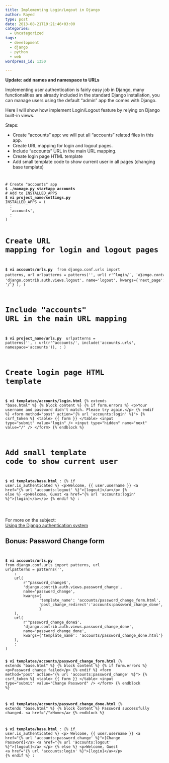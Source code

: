 ```yaml
---
title: Implementing Login/Logout in Django
author: Rayed
type: post
date: 2013-08-21T19:21:46+03:00
categories:
  - Uncategorized
tags:
  - development
  - django
  - python
  - web
wordpress_id: 1350

---
```

<p><strong>Update: add names and namespace to URLs</strong></p>
<p>Implementing user authentication is fairly easy job in Django, many functionalities are already included in the standard Django installation, you can manage users using the default &#8220;admin&#8221; app the comes with Django.</p>
<p>Here I will show how implement Login/Logout feature by relying on Django built-in views.</p>
<p>Steps:</p>
<ul>
<li>Create &#8220;accounts&#8221; app: we will put all &#8220;accounts&#8221; related files in this app.</li>
<li>Create URL mapping for login and logout pages.</li>
<li>Include &#8220;accounts&#8221; URL in the main URL mapping.</li>
<li>Create login page HTML template</li>
<li>Add small template code to show current user in all pages (changing base template)</li>
</ul>
<p><code></p>
<pre>
# Create "accounts" app
<strong>$ ./manage.py startapp accounts</strong>
# Add to INSTALLED_APPS
<strong>$ vi project_name/settings.py </strong>
INSTALLED_APPS = (
  :
  'accounts',
  :
)


# Create URL mapping for login and logout pages
<strong>$ vi accounts/urls.py </strong>
from django.conf.urls import patterns, url
urlpatterns = patterns('',
    url(
        r'^login/$',
        'django.contrib.auth.views.login',
        name='login',
        kwargs={'template_name': 'accounts/login.html'}
    ),
    url(
        r'^logout/$',
        'django.contrib.auth.views.logout',
        name='logout',
        kwargs={'next_page': '/'}
    ),
)

# Include "accounts" URL in the main URL mapping
<strong>$ vi project_name/urls.py </strong>
urlpatterns = patterns('',
    :
    url(r'^accounts/', include('accounts.urls', namespace='accounts')),
    :
)


# Create login page HTML template
<strong>$ vi templates/accounts/login.html</strong>
{% extends "base.html" %}
{% block content %}
{% if form.errors %}
&lt;p>Your username and password didn't match. Please try again.&lt;/p>
{% endif %}
&lt;form method="post" action="{% url 'accounts:login' %}">
{% csrf_token %}
&lt;table>
{{ form }}
&lt;/table>
&lt;input type="submit" value="login" />
&lt;input type="hidden" name="next" value="/" />
&lt;/form>
{% endblock %}


# Add small template code to show current user
<strong>$ vi template/base.html</strong>
:
{% if user.is_authenticated %}
    &lt;p>Welcome, {{ user.username }}  &lt;a href="{% url 'accounts:logout' %}">[logout]&lt;/a>&lt;/p>
{% else %}
    &lt;p>Welcome, Guest &lt;a href="{% url 'accounts:login' %}">[login]&lt;/a>&lt;/p>
{% endif %}
:
</pre>
<p></code><code></code></p>
<p>For more on the subject:<br />
<a href="https://docs.djangoproject.com/en/1.7/topics/auth/default/">Using the Django authentication system</a></p>
<h2>Bonus: Password Change form</h2>
<p><!--more--></p>
<p><code></p>
<pre>
<strong>$ vi accounts/urls.py</strong>
from django.conf.urls import patterns, url
urlpatterns = patterns('',
    :
    url(
        r'^password_change$',
        'django.contrib.auth.views.password_change',
        name='password_change',
        kwargs={
               'template_name': 'accounts/password_change_form.html',
               'post_change_redirect':'accounts:password_change_done',
               }
    ),
    url(
        r'^password_change_done$',
        'django.contrib.auth.views.password_change_done',
        name='password_change_done',
        kwargs={'template_name': 'accounts/password_change_done.html'}
    ),
    :
)


<strong>$ vi templates/accounts/password_change_form.html</strong>
{% extends "base.html" %}
{% block content %}
{% if form.errors %}
&lt;p>Password change failed&lt;/p>
{% endif %}
&lt;form method="post" action="{% url 'accounts:password_change' %}">
{% csrf_token %}
&lt;table>
{{ form }}
&lt;/table>
&lt;input type="submit" value="Change Password" />
&lt;/form>
{% endblock %}


<strong>$ vi templates/accounts/password_change_done.html</strong>
{% extends "base.html" %}
{% block content %}
Password successfully changed.
&lt;a href="/">Home&lt;/a>
{% endblock %}


<strong>$ vi template/base.html</strong>
:
{% if user.is_authenticated %}
    &lt;p>
    Welcome, {{ user.username }}
    &lt;a href="{% url 'accounts:password_change' %}">[Change Password]&lt;/a>
    &lt;a href="{% url 'accounts:logout' %}">[logout]&lt;/a>
    &lt;/p>
{% else %}
    &lt;p>Welcome, Guest &lt;a href="{% url 'accounts:login' %}">[login]&lt;/a>&lt;/p>
{% endif %}
:
</pre>
<p></code></p>
